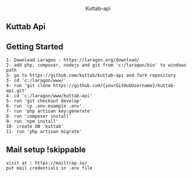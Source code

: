 <p align="center">Kuttab-api</p>

## Kuttab Api


## Getting Started
```
1- Download Laragon : https://laragon.org/download/
2- add php, composer, nodejs and git from 'c:/laragon/bin' to windows path
3- go to https://github.com/kuttab/kuttab-api and fork repository
3- cd 'c:/laragon/www/' 
4- run 'git clone https://github.com/{yourGitHubUsername}/kuttab-api.git'
4- cd 'c:/laragon/www/kuttab-api'
5- run 'git checkout develop'
6- run 'cp .env.example .env'
7- run 'php artisan key:generate'
8- run 'composer install'
9- run 'npm install'
10- create DB 'kuttab'
11- run 'php artisan migrate'
```

## Mail setup !skippable
```
visit at : https://mailtrap.io/
put mail credentials in .env file
```
